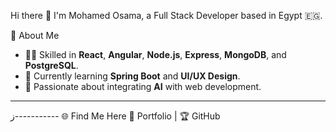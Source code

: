 Hi there 👋
I'm Mohamed Osama, a Full Stack Developer based in Egypt 🇪🇬.

🚀 About Me
- 👨‍💻 Skilled in **React**, **Angular**, **Node.js**, **Express**, **MongoDB**, and **PostgreSQL**.  
- 🌱 Currently learning **Spring Boot** and **UI/UX Design**.  
- 🚀 Passionate about integrating **AI** with web development.
-------
ز-----------
🌐 Find Me Here
🔗 Portfolio | 🏆 GitHub

